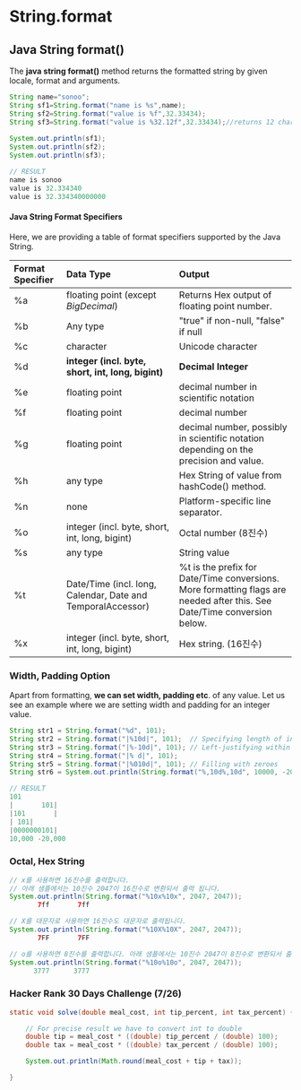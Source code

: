 # String.format

## Java String format\(\)

The **java string format\(\)** method returns the formatted string by given locale, format and arguments.

```java
String name="sonoo";  
String sf1=String.format("name is %s",name);  
String sf2=String.format("value is %f",32.33434);  
String sf3=String.format("value is %32.12f",32.33434);//returns 12 char fractional part filling with 0  
  
System.out.println(sf1);  
System.out.println(sf2);  
System.out.println(sf3);  

// RESULT
name is sonoo
value is 32.334340
value is 32.334340000000
```

#### Java String Format Specifiers

Here, we are providing a table of format specifiers supported by the Java String.



| Format Specifier | Data Type | Output |
| :--- | :--- | :--- |
| %a | floating point \(except _BigDecimal_\) | Returns Hex output of floating point number. |
| %b | Any type | "true" if non-null, "false" if null |
| %c | character | Unicode character |
| %d | **integer \(incl. byte, short, int, long, bigint\)** | **Decimal Integer** |
| %e | floating point | decimal number in scientific notation |
| %f | floating point | decimal number |
| %g | floating point | decimal number, possibly in scientific notation depending on the precision and value. |
| %h | any type | Hex String of value from hashCode\(\) method. |
| %n | none | Platform-specific line separator. |
| %o | integer \(incl. byte, short, int, long, bigint\) | Octal number \(8진수\) |
| %s | any type | String value |
| %t | Date/Time \(incl. long, Calendar, Date and TemporalAccessor\) | %t is the prefix for Date/Time conversions. More formatting flags are needed after this. See Date/Time conversion below. |
| %x | integer \(incl. byte, short, int, long, bigint\) | Hex string. \(16진수\) |

### Width, Padding Option

Apart from formatting, **we can set width, padding etc**. of any value. Let us see an example where we are setting width and padding for an integer value.

```java
String str1 = String.format("%d", 101);  
String str2 = String.format("|%10d|", 101);  // Specifying length of integer  
String str3 = String.format("|%-10d|", 101); // Left-justifying within the specified width  
String str4 = String.format("|% d|", 101);   
String str5 = String.format("|%010d|", 101); // Filling with zeroes 
String str6 = System.out.println(String.format("%,10d%,10d", 10000, -20000));

// RESULT
101
|       101|
|101       |
| 101|
|0000000101|
10,000 -20,000
```

### Octal, Hex String

```java
// x를 사용하면 16진수를 출력합니다.
// 아래 샘플에서는 10진수 2047이 16진수로 변환되서 출력 됩니다.
System.out.println(String.format("%10x%10x", 2047, 2047));
       7ff       7ff

// X를 대문자로 사용하면 16진수도 대문자로 출력됩니다.
System.out.println(String.format("%10X%10X", 2047, 2047));
       7FF       7FF

// o를 사용하면 8진수를 출력합니다. 아래 샘플에서는 10진수 2047이 8진수로 변환되서 출력 됩니다.
System.out.println(String.format("%10o%10o", 2047, 2047));
      3777      3777
```

### Hacker Rank 30 Days Challenge \(7/26\)

```java
static void solve(double meal_cost, int tip_percent, int tax_percent) {

    // For precise result we have to convert int to double
    double tip = meal_cost * ((double) tip_percent / (double) 100); 
    double tax = meal_cost * ((double) tax_percent / (double) 100);

    System.out.println(Math.round(meal_cost + tip + tax));

}
```

